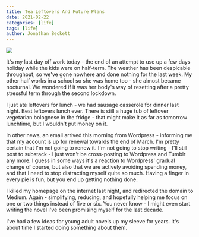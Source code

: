 ```yaml
---
title: Tea Leftovers And Future Plans
date: 2021-02-22
categories: [life]
tags: [life]
author: Jonathan Beckett
---
```


<img src="https://cdn.substack.com/image/fetch/h_600,c_limit,f_auto,q_auto:good,fl_progressive:steep/https%3A%2F%2Fbucketeer-e05bbc84-baa3-437e-9518-adb32be77984.s3.amazonaws.com%2Fpublic%2Fimages%2F632af1b2-2468-4de9-b86f-f5ed7c6431d8_1920x1442.jpeg" />

It's my last day off work today - the end of an attempt to use up a few days holiday while the kids were on half-term. The weather has been despicable throughout, so we've gone nowhere and done nothing for the last week. My other half works in a school so she was home too - she almost became nocturnal. We wondered if it was her body's way of resetting after a pretty stressful term through the second lockdown.

I just ate leftovers for lunch - we had sausage casserole for dinner last night. Best leftovers lunch ever. There is still a huge tub of leftover vegetarian bolognese in the fridge - that might make it as far as tomorrow lunchtime, but I wouldn't put money on it.

In other news, an email arrived this morning from Wordpress - informing me that my account is up for renewal towards the end of March. I'm pretty certain that I'm not going to renew it. I'm not going to stop writing - I'll still post to substack - I just won't be cross-posting to Wordpress and Tumblr any more. I guess in some ways it's a reaction to Wordpress' gradual change of course, but also that we are actively avoiding spending money, and that I need to stop distracting myself quite so much. Having a finger in every pie is fun, but you end up getting nothing done.

I killed my homepage on the internet last night, and redirected the domain to Medium. Again - simplifying, reducing, and hopefully helping me focus on one or two things instead of five or six. You never know - I might even start writing the novel I've been promising myself for the last decade.

I've had a few ideas for young adult novels up my sleeve for years. It's about time I started doing something about them.